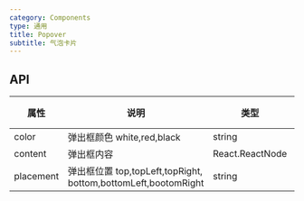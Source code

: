 ```yaml
---
category: Components
type: 通用
title: Popover
subtitle: 气泡卡片
---
```




## API

| 属性 | 说明 | 类型 | 默认值 |
| --- | --- | --- | --- |
| color | 弹出框颜色 white,red,black | string | white|
| content | 弹出框内容 | React.ReactNode | --|
| placement| 弹出框位置 top,topLeft,topRight, bottom,bottomLeft,bootomRight | string|top|
